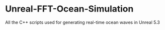 # Unreal-FFT-Ocean-Simulation
All the C++ scripts used for generating real-time ocean waves in Unreal 5.3
